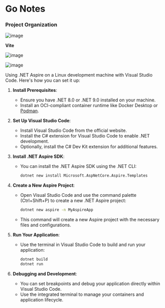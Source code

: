 **Go Notes**
============

### Project Organization



![image](https://github.com/user-attachments/assets/26cd659a-9dea-4e2b-ae8d-1ccc76a771c9)

**Vite**

![image](https://github.com/user-attachments/assets/6bf2f2c9-70e3-4ca5-9a86-2318dcdb6c23)

![image](https://github.com/user-attachments/assets/4a3f536a-d296-4707-a5d8-92789ee989c1)


Using .NET Aspire on a Linux development machine with Visual Studio Code. Here's how you can set it up:

1. **Install Prerequisites**:
   - Ensure you have .NET 8.0 or .NET 9.0 installed on your machine.
   - Install an OCI-compliant container runtime like Docker Desktop or [Podman](https://learn.microsoft.com/en-us/dotnet/aspire/fundamentals/setup-tooling).

2. **Set Up Visual Studio Code**:
   - Install Visual Studio Code from the official website.
   - Install the C# extension for Visual Studio Code to enable .NET development.
   - Optionally, install the C# Dev Kit extension for additional features.

3. **Install .NET Aspire SDK**:
   - You can install the .NET Aspire SDK using the .NET CLI:
     ```bash
     dotnet new install Microsoft.AspNetCore.Aspire.Templates
     ```

4. **Create a New Aspire Project**:
   - Open Visual Studio Code and use the command palette (Ctrl+Shift+P) to create a new .NET Aspire project:
     ```bash
     dotnet new aspire -n MyAspireApp
     ```
   - This command will create a new Aspire project with the necessary files and configurations.

5. **Run Your Application**:
   - Use the terminal in Visual Studio Code to build and run your application:
     ```bash
     dotnet build
     dotnet run
     ```

6. **Debugging and Development**:
   - You can set breakpoints and debug your application directly within Visual Studio Code.
   - Use the integrated terminal to manage your containers and application lifecycle.

